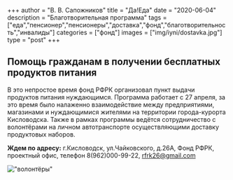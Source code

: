 +++
author = "В. В. Сапожников"
title = "Да!Еда"
date = "2020-06-04"
description = "Благотворительная программа"
tags = ["еда","пенсионер","пенсионеры","доставка","фонд","благотворительность","инвалиды"]
categories = ["фонд"]
images = ["img/iyni/dostavka.jpg"]
type = "post"
+++


## Помощь гражданам в получении бесплатных продуктов питания


В это непростое время фонд РФРК организовал пункт выдачи продуктов питания нуждающимся. Программа работает с 27 апреля, за это время было налаженно взаимодействие между предприятиями, магазинами и нуждающимися жителями на территории города-курорта Кисловодска. Также в рамках программы ведётся сотрудничество с волонтёрами на личном автотранспорте осуществляющими доставку продуктовых наборов. 

**Ждем по адресу:** г.Кисловодск, ул.Чайковского, д.26А, Фонд РФРК, проектный офис, телефон 8(962)000-99-22, rfrk26@gmail.com

!["волонтёры"](/img/iyni/volonteri.jpg)